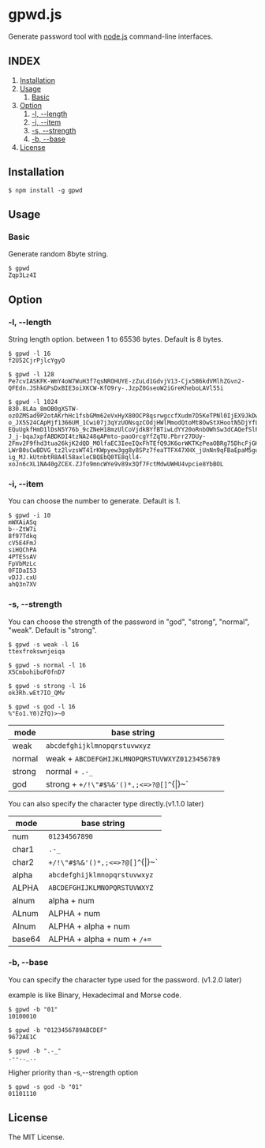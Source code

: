 # gpwd.js
Generate password tool with [node.js](http://nodejs.org) command-line interfaces.

## INDEX
1. [Installation](#installation)
1. [Usage](#usage)
    1. [Basic](#basic)
1. [Option](#option)
    1. [-l, --length](#-l---length)
	1. [-i, --item](#-i---item)
	1. [-s, --strength](#-s---strength)
    1. [-b, --base](#-b---base)
1. [License](#license)

## Installation
```
$ npm install -g gpwd
```

## Usage
### Basic
Generate random 8byte string.
```
$ gpwd
Zqp3Lz4I
```

## Option
### -l, --length
String length option. between 1 to 65536 bytes. Default is 8 bytes.
```
$ gpwd -l 16
f2U52CjrPjlcYgyO

$ gpwd -l 128
Pe7cvIASKFK-WmY4oW7WuH3f7qsNROHUYE-zZuLd1GdvjV13-Cjx5B6kdVMlhZGvn2-QFEdn.JShkGPsDxBIE3oiXKCW-KfO9ry-.JzpZ0GseoW2iGreKheboLAVl55i

$ gpwd -l 1024
B30.8LAa_8mOB0gXSTW-ozOZMSad9P2otAKrhHc1fsbGMm62eVxHyX80OCP8qsrwgccfXudm7D5KeTPNl0IjEX9JkDw55wuvkJ1wJyD4WCkaEfyi6hzm.U4d-o_JX5S24CApMjf1366UM_1Cwi07j3qYzUONsqzCOdjHWlMmodQtoMt8OwStXHootN5DjYfLiGpcskbNUfLkqVw19mrVYadWM8sJ0UpbSUQNWFjNd56QVaDJQ_jWBtEtc.QkhLy3oi1n3.W_OuPeix7Z.oPBrV-EQuUgkfHmD1lDsN5Y76b_9cZNeH18mzUlCoVjdkBYfBTiwLdYY20oRnbOWhSw3dCAQefSlPzmLHwhBxggxW8T_wD4y4gqjm3T35v_Lza4b72IhRRPISmABQqLlZwhyhdXAL0LZUClpX5i8HfH_oYNk0e2EyPaomRWhSAENHHs0p9h_eiHM67Q6qG3v8l3IoemxrYrFjA5ebNTbimEpiN5lDgc91tiWh6nOLjzXxr5SKPHe.7jHSlg7.82oFh4hqvWaNEOMlV839TjS-J_j-bqaJxpfABDKDI4tzNA248qAPmto-paoOrcgYfZqTU.Pbrr27DUy-2Fmv2F9fhd3tua26kjK2dQD_MOlfaEC3IeeIQxFhTEfQ9JK6orWKTKzPeaOBRg75DhcFjGKeIl6_cJ_MuRApqCGYvSK1H5vfh9SchNVnZU3T34vs18ySAT14ZvNHkIaVjBWP5ZXC.IvNRL_fH5_W8EyitAY4Z.Nmy2sc71hhHck3tOTGTk3E7av.9V72oIhPsGgHzGUrzgzDfbGtx-LWrB0sCwBDVG_tz2lvzsWT41rKWpyew3gg8y8SPz7feaTTFX47XHX_jUnNn9qFBaEpaM5gufMk3R8MRcSqYp3qAm7f.hy0LIg7ndtUeVgZVE-ig_MJ.kUtnbtR8A4l58axleCBQEbQ0TE8qll4-xoJn6cXL1NA40gZCEX.ZJfo9mncWYe9v89x3Qf7FctMdwUWHU4vpcie8YbBOL
```

### -i, --item
You can choose the number to generate. Default is 1.
```
$ gpwd -i 10
mWXAiASq
b--ZtW7i
8f97Tdkq
cV5E4FmJ
siHQChPA
4PTESsAV
FpVbMzLc
0FIDaI53
vDJJ.cxU
ahQ3n7XV
```

### -s, --strength
You can choose the strength of the password in "god", "strong", "normal", "weak". Default is "strong".
```
$ gpwd -s weak -l 16
ttexfrokswnjeiqa

$ gpwd -s normal -l 16
X5CmbohiboF0fnD7

$ gpwd -s strong -l 16
ok3Rh.wEt7IO_QMv

$ gpwd -s god -l 16
%"Eo1.Y0)ZfQ)>~0
```

|  mode   |  base string |
| ------- | ------------------------------------------------------|
| weak    | `abcdefghijklmnopqrstuvwxyz` |
| normal  | weak + `ABCDEFGHIJKLMNOPQRSTUVWXYZ0123456789` |
| strong  | normal + `.-_` |
| god     | strong + `+/!\"#$%&'()*,;<=>?@[]^`{\|}~` |

You can also specify the character type directly.(v1.1.0 later)

|  mode   |  base string |
| ------- | ------------------------------------------------------|
|  num    | `01234567890` |
| char1   | `.-_` |
| char2   | `+/!\"#$%&'()*,;<=>?@[]^`{\|}~` |
| alpha   | `abcdefghijklmnopqrstuvwxyz` |
| ALPHA   | `ABCDEFGHIJKLMNOPQRSTUVWXYZ` |
| alnum   | alpha + num |
| ALnum   | ALPHA + num |
| Alnum   | ALPHA + alpha + num |
| base64  | ALPHA + alpha + num + `/+=` |

### -b, --base
You can specify the character type used for the password. (v1.2.0 later)

example is like Binary, Hexadecimal and Morse code.
```
$ gpwd -b "01"
10100010

$ gpwd -b "0123456789ABCDEF"
9672AE1C

$ gpwd -b ".-_"
.--.._..
```

Higher priority than -s,--strength option
```
$ gpwd -s god -b "01"
01101110
```

## License
The MIT License.